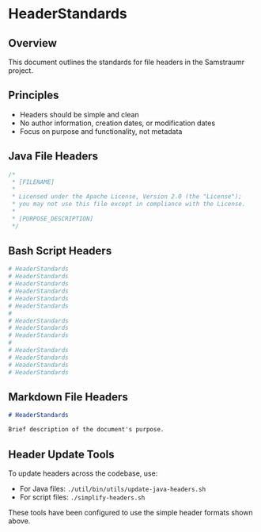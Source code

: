 <!-- 
Copyright (c) 2025 [Eric C. Mumford (@heymumford)](https://github.com/heymumford), Gemini Deep Research, Claude 3.7.
-->

# HeaderStandards

## Overview

This document outlines the standards for file headers in the Samstraumr project.

## Principles

- Headers should be simple and clean
- No author information, creation dates, or modification dates
- Focus on purpose and functionality, not metadata

## Java File Headers

```java
/*
 * [FILENAME]
 * 
 * Licensed under the Apache License, Version 2.0 (the "License");
 * you may not use this file except in compliance with the License.
 *
 * [PURPOSE_DESCRIPTION]
 */
```

## Bash Script Headers

```bash
# HeaderStandards
# HeaderStandards
# HeaderStandards
# HeaderStandards
# HeaderStandards
# HeaderStandards
#
# HeaderStandards
# HeaderStandards
# HeaderStandards
#
# HeaderStandards
# HeaderStandards
# HeaderStandards
# HeaderStandards
```

## Markdown File Headers

```markdown
# HeaderStandards

Brief description of the document's purpose.
```

## Header Update Tools

To update headers across the codebase, use:

- For Java files: `./util/bin/utils/update-java-headers.sh`
- For script files: `./simplify-headers.sh`

These tools have been configured to use the simple header formats shown above.
